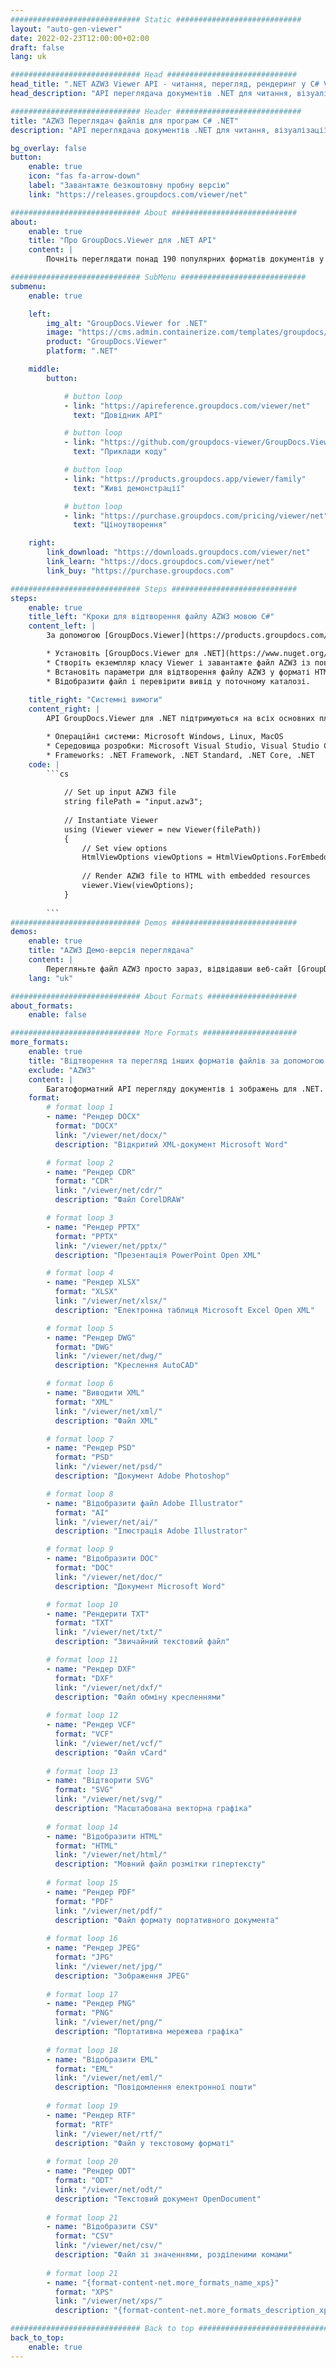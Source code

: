 ```yaml
---
############################# Static ############################
layout: "auto-gen-viewer"
date: 2022-02-23T12:00:00+02:00
draft: false
lang: uk

############################# Head #############################
head_title: ".NET AZW3 Viewer API - читання, перегляд, рендеринг у C# VB.NET"
head_description: "API переглядача документів .NET для читання, візуалізації та відображення AZW3 у будь-яких програмах C#, ASP.NET, VB.NET і .NET Core."

############################# Header ############################
title: "AZW3 Переглядач файлів для програм C# .NET" 
description: "API переглядача документів .NET для читання, візуалізації та відображення файлу AZW3 у будь-яких програмах C#, ASP.NET, VB.NET і .NET Core. Переглядайте відтворені файли зі справжнім форматуванням і макетом у HTML5, PDF або як зображення за допомогою кількох рядків коду." 

bg_overlay: false
button:
    enable: true
    icon: "fas fa-arrow-down"
    label: "Завантажте безкоштовну пробну версію"
    link: "https://releases.groupdocs.com/viewer/net"

############################# About ############################
about:
    enable: true
    title: "Про GroupDocs.Viewer для .NET API" 
    content: |
        Почніть переглядати понад 190 популярних форматів документів у своїх програмах .NET за допомогою API GroupDocs.Viewer для .NET, додавши кілька рядків коду. Розробники можуть легко відображати PDF, Word Processing, Excel Spreadsheet, Presentation, Visio, Project, Outlook та багато інших популярних форматів документів у режимах HTML5, зображень або PDF. Рендеринг документа відбувається швидко, ідентичний оригінальному вихідному файлу, і не вимагає встановлення додаткового програмного забезпечення чи будь-яких інших зовнішніх бібліотек.

############################# SubMenu ############################
submenu:
    enable: true

    left:
        img_alt: "GroupDocs.Viewer for .NET"
        image: "https://cms.admin.containerize.com/templates/groupdocs/images/product-logos/90x90-noborder/groupdocs-viewer-net.png"
        product: "GroupDocs.Viewer"
        platform: ".NET"

    middle:
        button:

            # button loop
            - link: "https://apireference.groupdocs.com/viewer/net"
              text: "Довідник API"

            # button loop
            - link: "https://github.com/groupdocs-viewer/GroupDocs.Viewer-for-.NET"
              text: "Приклади коду"

            # button loop
            - link: "https://products.groupdocs.app/viewer/family"
              text: "Живі демонстрації"

            # button loop
            - link: "https://purchase.groupdocs.com/pricing/viewer/net"
              text: "Ціноутворення"

    right:
        link_download: "https://downloads.groupdocs.com/viewer/net"
        link_learn: "https://docs.groupdocs.com/viewer/net"
        link_buy: "https://purchase.groupdocs.com"

############################# Steps ############################
steps:
    enable: true
    title_left: "Кроки для відтворення файлу AZW3 мовою C#" 
    content_left: |
        За допомогою [GroupDocs.Viewer](https://products.groupdocs.com/viewer/net/) ви можете перетворити AZW3 у HTML, JPEG, PNG або PDF за кілька кроків.

        * Установіть [GroupDocs.Viewer для .NET](https://www.nuget.org/packages/groupdocs.viewer) за допомогою вашого улюбленого менеджера пакетів. 
        * Створіть екземпляр класу Viewer і завантажте файл AZW3 із повним шляхом. 
        * Встановіть параметри для відтворення файлу AZW3 у форматі HTML, PNG, JPEG або PDF. 
        * Відобразити файл і перевірити вивід у поточному каталозі. 
        
    title_right: "Системні вимоги" 
    content_right: |
        API GroupDocs.Viewer для .NET підтримуються на всіх основних платформах і операційних системах. Перш ніж виконувати наведений нижче код, переконайтеся, що у вашій системі встановлено такі передумови.

        * Операційні системи: Microsoft Windows, Linux, MacOS 
        * Середовища розробки: Microsoft Visual Studio, Visual Studio Code, .NET CLI 
        * Frameworks: .NET Framework, .NET Standard, .NET Core, .NET 
    code: |
        ```cs
                        
            // Set up input AZW3 file
            string filePath = "input.azw3";
        
            // Instantiate Viewer
            using (Viewer viewer = new Viewer(filePath))
            {
            	// Set view options 
            	HtmlViewOptions viewOptions = HtmlViewOptions.ForEmbeddedResources();
                    
            	// Render AZW3 file to HTML with embedded resources
            	viewer.View(viewOptions);
            }
             
        ```
############################# Demos ############################
demos:
    enable: true
    title: "AZW3 Демо-версія переглядача"
    content: |
        Перегляньте файл AZW3 просто зараз, відвідавши веб-сайт [GroupDocs.Viewer Online Apps](https://products.groupdocs.app/viewer/azw3).
    lang: "uk"

############################# About Formats ####################
about_formats:
    enable: false

############################# More Formats #####################
more_formats:
    enable: true
    title: "Відтворення та перегляд інших форматів файлів за допомогою C#"
    exclude: "AZW3"
    content: |
        Багатоформатний API перегляду документів і зображень для .NET. Перегляньте деякі з популярних форматів файлів нижче без зовнішніх програм перегляду.
    format: 
        # format loop 1
        - name: "Рендер DOCX"
          format: "DOCX"
          link: "/viewer/net/docx/"
          description: "Відкритий XML-документ Microsoft Word" 

        # format loop 2
        - name: "Рендер CDR" 
          format: "CDR"
          link: "/viewer/net/cdr/"
          description: "Файл CorelDRAW" 

        # format loop 3
        - name: "Рендер PPTX"
          format: "PPTX"
          link: "/viewer/net/pptx/"
          description: "Презентація PowerPoint Open XML" 

        # format loop 4
        - name: "Рендер XLSX"
          format: "XLSX"
          link: "/viewer/net/xlsx/"
          description: "Електронна таблиця Microsoft Excel Open XML" 

        # format loop 5
        - name: "Рендер DWG"
          format: "DWG"
          link: "/viewer/net/dwg/"
          description: "Креслення AutoCAD"

        # format loop 6
        - name: "Виводити XML"
          format: "XML"
          link: "/viewer/net/xml/"
          description: "Файл XML"

        # format loop 7
        - name: "Рендер PSD"
          format: "PSD"
          link: "/viewer/net/psd/"
          description: "Документ Adobe Photoshop"

        # format loop 8
        - name: "Відобразити файл Adobe Illustrator"
          format: "AI"
          link: "/viewer/net/ai/"
          description: "Ілюстрація Adobe Illustrator"

        # format loop 9
        - name: "Відобразити DOC"
          format: "DOC"
          link: "/viewer/net/doc/"
          description: "Документ Microsoft Word" 

        # format loop 10
        - name: "Рендерити TXT" 
          format: "TXT"
          link: "/viewer/net/txt/"
          description: "Звичайний текстовий файл" 

        # format loop 11
        - name: "Рендер DXF" 
          format: "DXF"
          link: "/viewer/net/dxf/"
          description: "Файл обміну кресленнями"  
          
        # format loop 12
        - name: "Рендер VCF"
          format: "VCF"
          link: "/viewer/net/vcf/"
          description: "Файл vCard"  
              
        # format loop 13
        - name: "Відтворити SVG"
          format: "SVG"
          link: "/viewer/net/svg/"
          description: "Масштабована векторна графіка" 
          
        # format loop 14
        - name: "Відобразити HTML"
          format: "HTML"
          link: "/viewer/net/html/"
          description: "Мовний файл розмітки гіпертексту" 
          
        # format loop 15
        - name: "Рендер PDF"
          format: "PDF"
          link: "/viewer/net/pdf/"
          description: "Файл формату портативного документа"
          
        # format loop 16
        - name: "Рендер JPEG"
          format: "JPG"
          link: "/viewer/net/jpg/"
          description: "Зображення JPEG"
          
        # format loop 17
        - name: "Рендер PNG"
          format: "PNG"
          link: "/viewer/net/png/"
          description: "Портативна мережева графіка" 
          
        # format loop 18
        - name: "Відобразити EML"
          format: "EML"
          link: "/viewer/net/eml/"
          description: "Повідомлення електронної пошти" 
          
        # format loop 19
        - name: "Рендер RTF"
          format: "RTF"
          link: "/viewer/net/rtf/"
          description: "Файл у текстовому форматі" 
          
        # format loop 20
        - name: "Рендер ODT"
          format: "ODT"
          link: "/viewer/net/odt/"
          description: "Текстовий документ OpenDocument" 
          
        # format loop 21
        - name: "Відобразити CSV"
          format: "CSV"
          link: "/viewer/net/csv/"
          description: "Файл зі значеннями, розділеними комами" 
          
        # format loop 21
        - name: "{format-content-net.more_formats_name_xps}"
          format: "XPS"
          link: "/viewer/net/xps/"
          description: "{format-content-net.more_formats_description_xps}" 

############################# Back to top ###############################
back_to_top:
    enable: true
---
```

